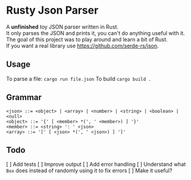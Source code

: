 # Rusty Json Parser

A **unfinished** toy JSON parser written in Rust.  
It only parses the JSON and prints it, you can't do anything useful with it. The goal of this project was to play around and learn a bit of Rust.  
If you want a real library use https://github.com/serde-rs/json.

## Usage

To parse a file: `cargo run file.json`
To build `cargo build .`

## Grammar

```
<json> ::= <object> | <array> | <number> | <string> | <boolean> | <null>
<object> ::= '{' [ <member> *(', ' <member>) ] '}'
<member> ::= <string> ': ' <json>
<array> ::= '[' [ <json> *(', ' <json>) ] ']'
```

## Todo

[ ] Add tests
[ ] Improve output
[ ] Add error handling
[ ] Understand what `Box` does instead of randomly using it to fix errors
[ ] Make it useful?
